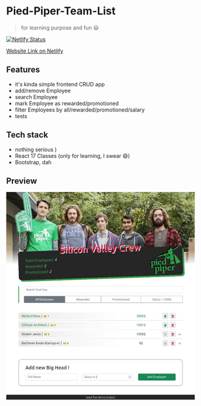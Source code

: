 # Pied-Piper-Team-List

> for learning purpose and fun 😃

[![Netlify Status](https://api.netlify.com/api/v1/badges/b46171d0-7571-4d8e-8c16-c41c91585c45/deploy-status)](https://app.netlify.com/sites/filgeary-pied-piper-team-list/deploys)

[Website Link on Netlify](https://filgeary-pied-piper-team-list.netlify.app/)

## Features

- it's kinda simple frontend CRUD app
- add/remove Employee
- search Employee
- mark Employee as rewarded/promotioned
- filter Employees by all/rewarded/promotioned/salary
- tests

## Tech stack

- nothing serious )
- React 17 Classes (only for learning, I swear 😄)
- Bootstrap, dah

## Preview

![preview-image](preview.webp)
